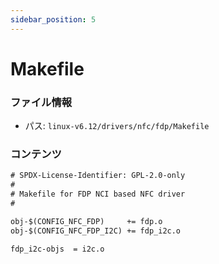 ```yaml
---
sidebar_position: 5
---
```

# Makefile

### ファイル情報

- パス: `linux-v6.12/drivers/nfc/fdp/Makefile`

### コンテンツ

```txt
# SPDX-License-Identifier: GPL-2.0-only
#
# Makefile for FDP NCI based NFC driver
#

obj-$(CONFIG_NFC_FDP)     += fdp.o
obj-$(CONFIG_NFC_FDP_I2C) += fdp_i2c.o

fdp_i2c-objs  = i2c.o


```
